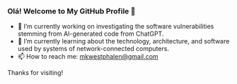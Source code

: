 ### Olá! Welcome to My GitHub Profile 👋

<!--
**mwestphalen/mwestphalen** is a ✨ _special_ ✨ repository because its `README.md` (this file) appears on your GitHub profile.

Here are some ideas to get you started:

- 🔭 I’m currently working on ...
- 🌱 I’m currently learning ...
- 👯 I’m looking to collaborate on ...
- 🤔 I’m looking for help with ...
- 💬 Ask me about ...
- 📫 How to reach me: ...
- 😄 Pronouns: ...
- ⚡ Fun fact: ...
-->

- 🔭 I’m currently working on investigating the software vulnerabilities stemming from AI-generated code from ChatGPT.
- 🌱 I’m currently learning about the technology, architecture, and software used by systems of network-connected computers.
- 📫 How to reach me: [mkwestphalen@gmail.com](mkwestphalen@gmail.com)

Thanks for visiting!

